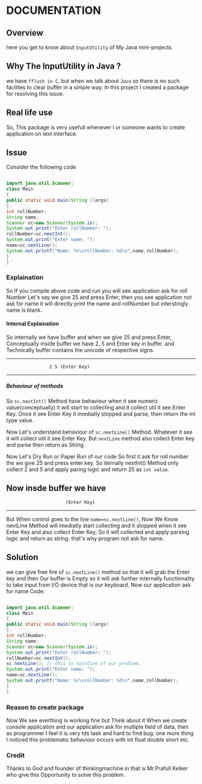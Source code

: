 #	DOCUMENTATION

## Overview
here you get to know about `InputUtility` of My Java mini-projects.

## Why The InputUtility in Java ?
we have `fflush in C`, but when we talk about `Java` so there is no such facilites to clear buffer in a simple way. In this project I created a package for resolving this issue.

## Real life use
So, This package is very usefull whenever I or someone wants to create application on text interface.


## Issue
Consider the following code
```java

import java.util.Scanner;
class Main
{
public static void main(String []args)
{
int rollNumber;
String name;
Scanner sc=new Scanner(System.in);
System.out.print("Enter rollNumber: ");
rollNumber=sc.nextInt();
System.out.print("Enter name: ");
name=sc.nextLine();
System.out.printf("Name: %s\nrollNumber: %d\n",name,rollNumber);
}
}

```
### Explaination

So If you compile above code and run you will see application ask for roll Number Let's say we give 25 and press Enter, then you see application not ask for name it will directly print the name and rollNumber but interstingly name is blank.

#### Internal Explaination

So internally we have buffer and when we give 25 and press Enter, Conceptually inside buffer we have 2, 5 and Enter key in buffer. and Technically buffer contains the unicode of respective signs.

------------------------------------------------------------------------------------------------------------------
					2 5 (Enter Key)
------------------------------------------------------------------------------------------------------------------

##### Behaviour of methods
So `sc.nextInt()` Method have behaviour when it see numeric value(conceptually) it will start to collecting and it collect util it see Enter Key. Once it see Enter Key it imediatly stopped and parse, then return the int type value.

Now Let's understand behaviour of `sc.nextLine()` Method. Whatever it see it will collect util it see Enter Key. But `nextLine` method also collect Enter key and parse then return as String.

Now Let's Dry Run or Paper Run of our code
So first it ask for roll number the we give 25 and press enter key. So iternally nextInt() Method only collect 	2 and 5 and apply paring logic and return 25 as `int value`. 


Now insde buffer we have
------------------------------------------------------------------------------------------------------------------
				          (Enter Key)
------------------------------------------------------------------------------------------------------------------
But When control goes to the line `name=sc.nextLine()`, Now We Know nextLine Method will imediatly start collecting and it stopped when it see Enter Key and also collect Enter Key, So it will collected and apply parsing logic and return as string. that's why program not ask for name.

## Solution
we can give free fire of `sc.nextLine()` method so that it will grab the Enter key and then Our buffer is Empty so it will ask further internally functionality to take input from I/O device that is our keyboard. Now our application ask for name
Code:
```java

import java.util.Scanner;
class Main
{
public static void main(String []args)
{
int rollNumber;
String name;
Scanner sc=new Scanner(System.in);
System.out.print("Enter rollNumber: ");
rollNumber=sc.nextInt();
sc.nextLine(); // this is solution of our problem.
System.out.print("Enter name: ");
name=sc.nextLine();
System.out.printf("Name: %s\nrollNumber: %d\n",name,rollNumber);
}
}

```

### Reason to create package
Now We see everthing is working fine but Think about it When we create console application and our application ask for multiple field of data, then as programmer I feel it is very tds task and hard to find bug. one more thing I noticed this problematic behaviour occurs with int float double short etc.

### Credit
Thanks to God and founder of thinkingmachine.in that is Mr.Prafull Kelker who give this Opportunity to solve this problem.
